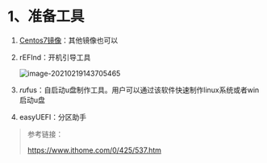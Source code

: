 # 1、准备工具

1. [Centos7镜像](http://mirrors.163.com/centos/7.6.1810/isos/x86_64/CentOS-7-x86_64-LiveGNOME-1810.iso)：其他镜像也可以

2. rEFInd：开机引导工具

   ![image-20210219143705465](https://sevenpic.oss-cn-beijing.aliyuncs.com/img/image-20210219143705465.png)

3. *ru*fus：自启动u盘制作工具。用户可以通过该软件快速制作linux系统或者win启动u盘

4. easyUEFI：分区助手

> 参考链接：
>
> https://www.ithome.com/0/425/537.htm
>
> 